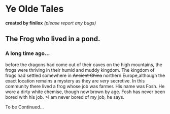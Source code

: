 # Ye Olde Tales

**created by finilox**
_(please report any bugs)_

## The Frog who lived in a pond.
### A long time ago...

before the dragons had come out of their caves on the high mountains, the frogs were thriving in their humid and muddy kingdom. The kingdom of frogs had settled somewhere in ~~Ancient China~~ northern Europe,although the exact location remains a mystery as they are _very_ secretive. In this community there lived a frog whose job was farmer. His name was Fosh. He wore a dirty white chemise, though now brown by age. Fosh has never been bored with his job. >I am never bored of my job, he says.

To be Continued...


